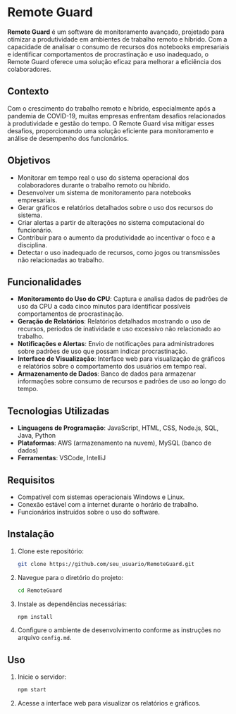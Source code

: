 # Remote Guard

**Remote Guard** é um software de monitoramento avançado, projetado para otimizar a produtividade em ambientes de trabalho remoto e híbrido. Com a capacidade de analisar o consumo de recursos dos notebooks empresariais e identificar comportamentos de procrastinação e uso inadequado, o Remote Guard oferece uma solução eficaz para melhorar a eficiência dos colaboradores.

## Contexto

Com o crescimento do trabalho remoto e híbrido, especialmente após a pandemia de COVID-19, muitas empresas enfrentam desafios relacionados à produtividade e gestão do tempo. O Remote Guard visa mitigar esses desafios, proporcionando uma solução eficiente para monitoramento e análise de desempenho dos funcionários.

## Objetivos

- Monitorar em tempo real o uso do sistema operacional dos colaboradores durante o trabalho remoto ou híbrido.
- Desenvolver um sistema de monitoramento para notebooks empresariais.
- Gerar gráficos e relatórios detalhados sobre o uso dos recursos do sistema.
- Criar alertas a partir de alterações no sistema computacional do funcionário.
- Contribuir para o aumento da produtividade ao incentivar o foco e a disciplina.
- Detectar o uso inadequado de recursos, como jogos ou transmissões não relacionadas ao trabalho.

## Funcionalidades

- **Monitoramento do Uso do CPU**: Captura e analisa dados de padrões de uso da CPU a cada cinco minutos para identificar possíveis comportamentos de procrastinação.
- **Geração de Relatórios**: Relatórios detalhados mostrando o uso de recursos, períodos de inatividade e uso excessivo não relacionado ao trabalho.
- **Notificações e Alertas**: Envio de notificações para administradores sobre padrões de uso que possam indicar procrastinação.
- **Interface de Visualização**: Interface web para visualização de gráficos e relatórios sobre o comportamento dos usuários em tempo real.
- **Armazenamento de Dados**: Banco de dados para armazenar informações sobre consumo de recursos e padrões de uso ao longo do tempo.

## Tecnologias Utilizadas

- **Linguagens de Programação**: JavaScript, HTML, CSS, Node.js, SQL, Java, Python
- **Plataformas**: AWS (armazenamento na nuvem), MySQL (banco de dados)
- **Ferramentas**: VSCode, IntelliJ

## Requisitos

- Compatível com sistemas operacionais Windows e Linux.
- Conexão estável com a internet durante o horário de trabalho.
- Funcionários instruídos sobre o uso do software.

## Instalação

1. Clone este repositório:

    ```bash
    git clone https://github.com/seu_usuario/RemoteGuard.git
    ```

2. Navegue para o diretório do projeto:

    ```bash
    cd RemoteGuard
    ```

3. Instale as dependências necessárias:

    ```bash
    npm install
    ```

4. Configure o ambiente de desenvolvimento conforme as instruções no arquivo `config.md`.

## Uso

1. Inicie o servidor:

    ```bash
    npm start
    ```

2. Acesse a interface web para visualizar os relatórios e gráficos.
